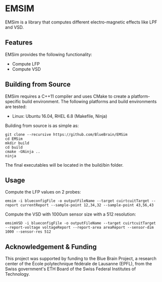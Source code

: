 # EMSIM

EMSim is a library that computes different electro-magnetic effects
like LPF and VSD.

## Features

EMSim provides the following functionality:
* Compute LFP
* Compute VSD

## Building from Source

EMSim requires a C++11 compiler and uses CMake to create a
platform-specific build environment. The following platforms and build
environments are tested:

* Linux: Ubuntu 16.04, RHEL 6.8 (Makefile, Ninja)

Building from source is as simple as:

    git clone --recursive https://github.com/BlueBrain/EMSim
    cd EMSim
    mkdir build
    cd build
    cmake -GNinja ..
    ninja

The final executables will be located in the build/bin folder.

## Usage

Compute the LFP values on 2 probes:

    emsim -i blueconfigFile -o outputFileName --target cuirtcuitTarget --report currentReport --sample-point 12,34,32 --sample-point 43,56,43

Compute the VSD with 1000um sensor size with a 512 resolution:

    emsimVSD -i blueconfigFile -o outputFileName --target cuirtcuitTarget --report-voltage voltageReport --report-area areaReport --sensor-dim 1000 --sensor-res 512

## Acknowledgement & Funding

This project was supported by funding to the Blue Brain Project, a research 
center of the École polytechnique fédérale de Lausanne (EPFL), from the Swiss 
government's ETH Board of the Swiss Federal Institutes of Technology.

